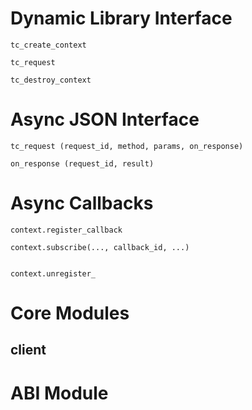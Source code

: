 # Dynamic Library Interface

    tc_create_context

    tc_request

    tc_destroy_context
    
    
# Async JSON Interface
   
    tc_request (request_id, method, params, on_response)

    on_response (request_id, result)
    

# Async Callbacks

    
    context.register_callback
    
    context.subscribe(..., callback_id, ...)
    
    
    context.unregister_
    
            
# Core Modules  

## client
## 
    
# ABI Module
